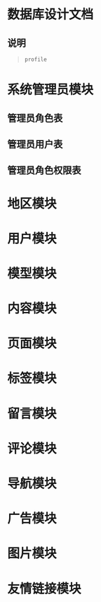 # 数据库设计文档

## 说明
> `profile`

# 系统管理员模块

## 管理员角色表

## 管理员用户表

## 管理员角色权限表

# 地区模块

# 用户模块

# 模型模块

# 内容模块

# 页面模块

# 标签模块

# 留言模块

# 评论模块

# 导航模块

# 广告模块

# 图片模块

# 友情链接模块


